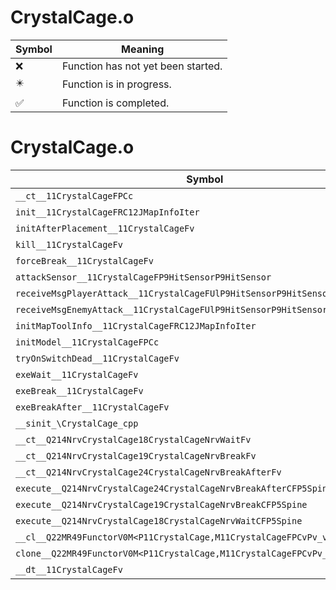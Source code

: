# CrystalCage.o
| Symbol | Meaning 
| ------------- | ------------- 
| :x: | Function has not yet been started. 
| :eight_pointed_black_star: | Function is in progress. 
| :white_check_mark: | Function is completed. 


# CrystalCage.o
| Symbol | Decompiled? |
| ------------- | ------------- |
| `__ct__11CrystalCageFPCc` | :white_check_mark: |
| `init__11CrystalCageFRC12JMapInfoIter` | :white_check_mark: |
| `initAfterPlacement__11CrystalCageFv` | :white_check_mark: |
| `kill__11CrystalCageFv` | :white_check_mark: |
| `forceBreak__11CrystalCageFv` | :white_check_mark: |
| `attackSensor__11CrystalCageFP9HitSensorP9HitSensor` | :white_check_mark: |
| `receiveMsgPlayerAttack__11CrystalCageFUlP9HitSensorP9HitSensor` | :white_check_mark: |
| `receiveMsgEnemyAttack__11CrystalCageFUlP9HitSensorP9HitSensor` | :white_check_mark: |
| `initMapToolInfo__11CrystalCageFRC12JMapInfoIter` | :white_check_mark: |
| `initModel__11CrystalCageFPCc` | :white_check_mark: |
| `tryOnSwitchDead__11CrystalCageFv` | :white_check_mark: |
| `exeWait__11CrystalCageFv` | :white_check_mark: |
| `exeBreak__11CrystalCageFv` | :white_check_mark: |
| `exeBreakAfter__11CrystalCageFv` | :white_check_mark: |
| `__sinit_\CrystalCage_cpp` | :white_check_mark: |
| `__ct__Q214NrvCrystalCage18CrystalCageNrvWaitFv` | :white_check_mark: |
| `__ct__Q214NrvCrystalCage19CrystalCageNrvBreakFv` | :white_check_mark: |
| `__ct__Q214NrvCrystalCage24CrystalCageNrvBreakAfterFv` | :white_check_mark: |
| `execute__Q214NrvCrystalCage24CrystalCageNrvBreakAfterCFP5Spine` | :white_check_mark: |
| `execute__Q214NrvCrystalCage19CrystalCageNrvBreakCFP5Spine` | :white_check_mark: |
| `execute__Q214NrvCrystalCage18CrystalCageNrvWaitCFP5Spine` | :white_check_mark: |
| `__cl__Q22MR49FunctorV0M<P11CrystalCage,M11CrystalCageFPCvPv_v>CFv` | :white_check_mark: |
| `clone__Q22MR49FunctorV0M<P11CrystalCage,M11CrystalCageFPCvPv_v>CFP7JKRHeap` | :white_check_mark: |
| `__dt__11CrystalCageFv` | :white_check_mark: |
